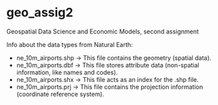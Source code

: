 # geo_assig2
Geospatial Data Science and Economic Models, second assignment

Info about the data types from Natural Earth:
* ne_10m_airports.shp → This file contains the geometry (spatial data).
* ne_10m_airports.dbf → This file stores attribute data (non-spatial information, like names and codes).
* ne_10m_airports.shx → This file acts as an index for the .shp file.
* ne_10m_airports.prj → This file contains the projection information (coordinate reference system).
